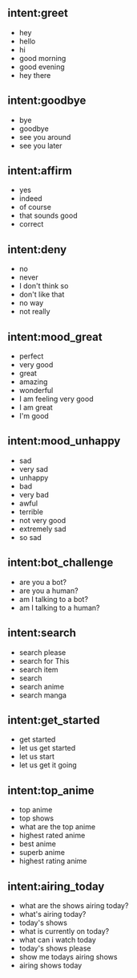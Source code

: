 ## intent:greet
- hey
- hello
- hi
- good morning
- good evening
- hey there

## intent:goodbye
- bye
- goodbye
- see you around
- see you later

## intent:affirm
- yes
- indeed
- of course
- that sounds good
- correct

## intent:deny
- no
- never
- I don't think so
- don't like that
- no way
- not really

## intent:mood_great
- perfect
- very good
- great
- amazing
- wonderful
- I am feeling very good
- I am great
- I'm good

## intent:mood_unhappy
- sad
- very sad
- unhappy
- bad
- very bad
- awful
- terrible
- not very good
- extremely sad
- so sad

## intent:bot_challenge
- are you a bot?
- are you a human?
- am I talking to a bot?
- am I talking to a human?

## intent:search
- search please
- search for This
- search item
- search
- search anime
- search manga

## intent:get_started
- get started
- let us get started
- let us start
- let us get it going

## intent:top_anime
- top anime
- top shows
- what are the top anime
- highest rated anime
- best anime
- superb anime
- highest rating anime

## intent:airing_today
- what are the shows airing today?
- what's airing today?
- today's shows
- what is currently on today?
- what can i watch today
- today's shows please
- show me todays airing shows
- airing shows today
